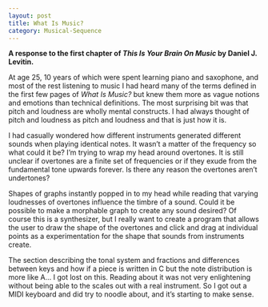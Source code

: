 ```yaml
---
layout: post
title: What Is Music?
category: Musical-Sequence
---
```


**A response to the first chapter of _This Is Your Brain On Music_ by Daniel J. Levitin.**

At age 25, 10 years of which were spent learning piano and saxophone, and most of the rest listening to music I had heard many of the terms defined in the first few pages of _What Is Music?_ but knew them more as vague notions and emotions than technical definitions. The most surprising bit was that pitch and loudness are wholly mental constructs. I had always thought of pitch and loudness as pitch and loudness and that is just how it is.

I had casually wondered how different instruments generated different sounds when playing identical notes. It wasn’t a matter of the frequency so what could it be? I’m trying to wrap my head around overtones. It is still unclear if overtones are a finite set of frequencies or if they exude from the fundamental tone upwards forever. Is there any reason the overtones aren’t undertones?

Shapes of graphs instantly popped in to my head while reading that varying loudnesses of overtones influence the timbre of a sound. Could it be possible to make a morphable graph to create any sound desired? Of course this is a synthesizer, but I really want to create a program that allows the user to draw the shape of the overtones and click and drag at individual points as a experimentation for the shape that sounds from instruments create.

The section describing the tonal system and fractions and differences between keys and how if a piece is written in C but the note distribution is more like A… I got lost on this. Reading about it was not very enlightening without being able to the scales out with a real instrument. So I got out a MIDI keyboard and did try to noodle about, and it’s starting to make sense.